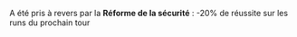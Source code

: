 A été pris à revers par la **Réforme de la sécurité** : -20% de réussite sur les runs du prochain tour
